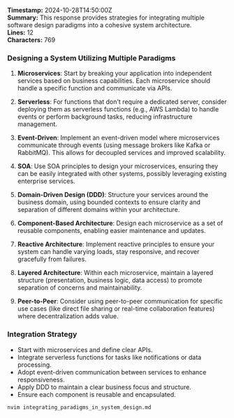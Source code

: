 **Timestamp:** 2024-10-28T14:50:00Z  
**Summary:** This response provides strategies for integrating multiple software design paradigms into a cohesive system architecture.  
**Lines:** 12  
**Characters:** 769  

### Designing a System Utilizing Multiple Paradigms

1. **Microservices**: Start by breaking your application into independent services based on business capabilities. Each microservice should handle a specific function and communicate via APIs.

2. **Serverless**: For functions that don't require a dedicated server, consider deploying them as serverless functions (e.g., AWS Lambda) to handle events or perform background tasks, reducing infrastructure management.

3. **Event-Driven**: Implement an event-driven model where microservices communicate through events (using message brokers like Kafka or RabbitMQ). This allows for decoupled services and improved scalability.

4. **SOA**: Use SOA principles to design your microservices, ensuring they can be easily integrated with other systems, possibly leveraging existing enterprise services.

5. **Domain-Driven Design (DDD)**: Structure your services around the business domain, using bounded contexts to ensure clarity and separation of different domains within your architecture.

6. **Component-Based Architecture**: Design each microservice as a set of reusable components, enabling easier maintenance and updates.

7. **Reactive Architecture**: Implement reactive principles to ensure your system can handle varying loads, stay responsive, and recover gracefully from failures.

8. **Layered Architecture**: Within each microservice, maintain a layered structure (presentation, business logic, data access) to promote separation of concerns and maintainability.

9. **Peer-to-Peer**: Consider using peer-to-peer communication for specific use cases (like direct file sharing or real-time collaboration features) where decentralization adds value.

### Integration Strategy
- Start with microservices and define clear APIs.
- Integrate serverless functions for tasks like notifications or data processing.
- Adopt event-driven communication between services to enhance responsiveness.
- Apply DDD to maintain a clear business focus and structure.
- Ensure each component is reusable and encapsulated.

```bash
nvim integrating_paradigms_in_system_design.md
```
